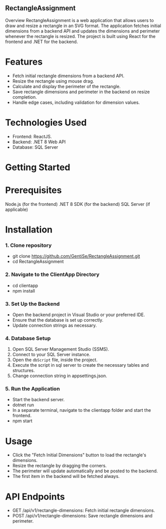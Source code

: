 ## RectangleAssignment
Overview
RectangleAssignment is a web application that allows users to draw and resize a rectangle in an SVG format. The application fetches initial dimensions from a backend API and updates the dimensions and perimeter whenever the rectangle is resized. The project is built using React for the frontend and .NET for the backend.

# Features
- Fetch initial rectangle dimensions from a backend API.
- Resize the rectangle using mouse drag.
- Calculate and display the perimeter of the rectangle.
- Save rectangle dimensions and perimeter in the backend on resize completion.
- Handle edge cases, including validation for dimension values.

# Technologies Used
- Frontend: ReactJS.
- Backend: .NET 8 Web API
- Database: SQL Server 

# Getting Started
# Prerequisites
Node.js (for the frontend)
.NET 8 SDK (for the backend)
SQL Server (if applicable)

# Installation
### 1. Clone repository
- git clone https://github.com/GentiSe/RectangleAssignment.git
- cd RectangleAssignment
### 2. Navigate to the ClientApp Directory
- cd clientapp
- npm install
### 3. Set Up the Backend
- Open the backend project in Visual Studio or your preferred IDE.
- Ensure that the database is set up correctly.
- Update connection strings as necessary.
### 4. Database Setup
1. Open SQL Server Management Studio (SSMS).
2. Connect to your SQL Server instance.
3. Open the `dbScript` file, inside the project.
4. Execute the script in sql server to create the necessary tables and structures.
5. Change connection string in appsettings.json.

 ### 5. Run the Application
- Start the backend server.
- dotnet run
- In a separate terminal, navigate to the clientapp folder and start the frontend.
- npm start

# Usage
- Click the "Fetch Initial Dimensions" button to load the rectangle's dimensions.
- Resize the rectangle by dragging the corners.
- The perimeter will update automatically and be posted to the backend.
- The first item in the backend will be fetched always.

# API Endpoints
- GET /api/v1/rectangle-dimensions: Fetch initial rectangle dimensions.
- POST /api/v1/rectangle-dimensions: Save rectangle dimensions and perimeter.
